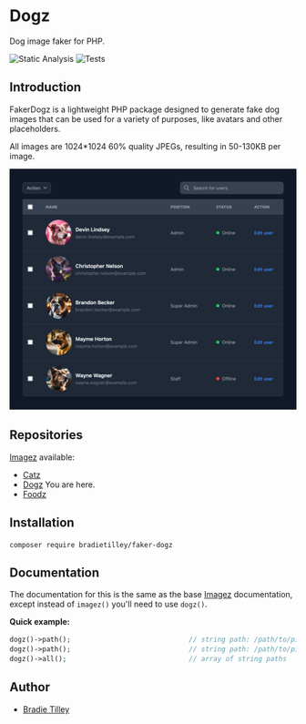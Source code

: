 # Dogz

Dog image faker for PHP.

![Static Analysis](https://github.com/bradietilley/faker-dogz/actions/workflows/static.yml/badge.svg)
![Tests](https://github.com/bradietilley/faker-dogz/actions/workflows/tests.yml/badge.svg)


## Introduction

FakerDogz is a lightweight PHP package designed to generate fake dog images that can be used for a variety of purposes, like avatars and other placeholders.

All images are 1024*1024 60% quality JPEGs, resulting in 50-130KB per image.

![example](docs/example.png)


## Repositories

[Imagez](https://github.com/bradietilley/faker-imagez) available:

- [Catz](https://github.com/bradietilley/faker-catz)
- [Dogz](https://github.com/bradietilley/faker-dogz) You are here.
- [Foodz](https://github.com/bradietilley/faker-foodz)


## Installation

```
composer require bradietilley/faker-dogz
```


## Documentation

The documentation for this is the same as the base [Imagez](https://github.com/bradietilley/faker-imagez) documentation, except instead of `imagez()` you'll need to use `dogz()`.


**Quick example:**

```php
dogz()->path();                             // string path: /path/to/pics/dog_0037.jpg
dogz()->path();                             // string path: /path/to/pics/dog_0101.jpg
dogz()->all();                              // array of string paths
```


## Author

- [Bradie Tilley](https://github.com/bradietilley)

